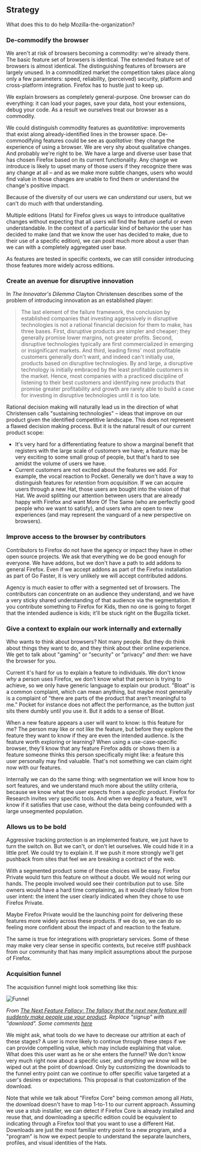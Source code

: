 ## Strategy

What does this to do help Mozilla-the-organization?

### De-commodify the browser

We aren't at risk of browsers becoming a commodity: we're already there.  The basic feature set of browsers is identical.  The extended feature set of browsers is almost identical.  The distinguishing features of browsers are largely unused.  In a commoditized market the competition takes place along only a few parameters: speed, reliability, (perceived) security, platform and cross-platform integration.  Firefox has to hustle just to keep up.

We explain browsers as completely general-purpose.  One browser can do everything: it can load your pages, save your data, host your extensions, debug your code.  As a result we ourselves treat our browser as a commodity.

We could distinguish commodity features as *quantitative*: improvements that exist along already-identified lines in the browser space.  De-commodifying features could be see as *qualitative*: they change the experience of using a browser.  We are very shy about qualitative changes.  And probably we're right to be.  We have a large and diverse user base that has chosen Firefox based on its current functionality.  Any change we introduce is likely to upset many of those users if they recognize there was any change at all – and as we make more subtle changes, users who would find value in those changes are unable to find them or understand the change's positive impact.

Because of the diversity of our users we can *understand* our users, but we can't do much *with* that understanding.

Multiple editions (Hats) for Firefox gives us ways to introduce qualitative changes without expecting that all users will find the feature useful or even understandable.  In the context of a particular kind of behavior the user has decided to make (and that we know the user has decided to make, due to their use of a specific edition), we can posit much more about a user than we can with a completely aggregated user base.

As features are tested in specific contexts, we can still consider introducing those features more widely across editions.

### Create an avenue for disruptive innovation

In _The Innovator's Dilemma_ Clayton Christensen describes some of the problem of introducing innovation as an established player:

> The last element of the failure framework, the conclusion by established companies that investing aggressively in disruptive technologies is not a rational financial decision for them to make, has three bases.  First, disruptive products are simpler and cheaper; they generally promise lower margins, not greater profits.  Second, disruptive technologies typically are first commercialized in emerging or insignificant markets.  And third, leading firms' most profitable customers generally don't want, and indeed can't initially use, products based on disruptive technologies.  By and large, a disruptive technology is initially embraced by the least profitable customers in the market.  Hence, most companies with a practiced discipline of listening to their best customers and identifying new products that promise greater profitability and growth are rarely able to build a case for investing in disruptive technologies until it is too late.

Rational decision making will naturally lead us in the direction of what Christensen calls "sustaining technologies" – ideas that improve on our product given the identified competitive landscape.  This does not represent a flawed decision making process.  But it is the natural result of our current product scope:

* It's very hard for a differentiating feature to show a marginal benefit that registers with the large scale of customers we have; a feature may be very exciting to some small group of people, but that's hard to see amidst the volume of users we have.
* Current customers are not excited about the features we add.  For example, the vocal reaction to Pocket.  Generally we don't have a way to distinguish features for *retention* from *acquisition*.  If we can acquire users through a new Hat, those users are bought into the vision of that Hat.  We avoid splitting our attention between users that are already happy with Firefox and want More Of The Same (who are perfectly good people who we want to satisfy), and users who are open to new experiences (and may represent the vanguard of a new perspective on browsers).

### Improve access to the browser by contributors

Contributors to Firefox do not have the agency or impact they have in other open source projects.  We ask that everything we do be good enough for everyone.  We have addons, but we don't have a path to add addons to general Firefox.  Even if we accept addons as part of the Firefox installation as part of Go Faster, it is very unlikely we will accept contributed addons.

Agency is much easier to offer with a segmented set of browsers.  The contributors can concentrate on an audience they understand, and we have a very sticky shared understanding of that audience via the segmentation.  If you contribute something to Firefox for Kids, then no one is going to forget that the intended audience is kids; it'll be stuck right on the Bugzilla ticket.

### Give a context to explain our work internally and externally

Who wants to think about browsers?  Not many people.  But they do think about things they want to do, and they think about their online experience.  We get to talk about "gaming" or "security" or "privacy" *and then*: we have the browser for you.

Current it's hard for us to explain a feature to individuals.  We don't know *why* a person uses Firefox, we don't know what that person is trying to achieve, so we only have generic language to explain our product.  "Bloat" is a common complaint, which can mean anything, but maybe most generally is a complaint of "there are parts of the product that aren't meaningful to me."  Pocket for instance does not affect the performance, as the button just sits there dumbly until you use it.  But it adds to a sense of Bloat.

When a new feature appears a user will want to know: is this feature for me?  The person may like or not like the feature, but before they explore the feature they want to know if they are even the intended audience.  Is the feature worth exploring or learning?  When using a use-case-specific browser, they'll know that any feature Firefox adds or shows them is a feature someone thinks this person specifically might like: a feature this user personally may find valuable.  That's not something we can claim right now with our features.

Internally we can do the same thing: with segmentation we will know how to sort features, and we understand much more about the utility criteria, because we know what the user expects from a *specific* product.  Firefox for Research invites very specific tools.  And when we deploy a feature, we'll know if it satisfies that use case, without the data being confounded with a large unsegmented population.

### Allows us to be bold

Aggressive tracking protection is an implemented feature, we just have to turn the switch on.  But we can't, or don't let ourselves.  We could hide it in a little pref.  We could try to explain it.  If we push it more strongly we'll get pushback from sites that feel we are breaking a contract of the web.

With a segmented product some of these choices will be easy.  Firefox Private would turn this feature on without a doubt.  We would not wring our hands.  The people involved would see their contribution put to use.  Site owners would have a hard time complaining, as it would clearly follow from user intent: the intent the user clearly indicated when they chose to use Firefox Private.

Maybe Firefox Private would be the launching point for delivering these features more widely across these products.  If we do so, we can do so feeling more confident about the impact of and reaction to the feature.

The same is true for integrations with proprietary services.  Some of these may make very clear sense in specific contexts, but receive stiff pushback from our community that has many implicit assumptions about the purpose of Firefox.

### Acquisition funnel

The acquisition funnel might look something like this:

![Funnel](http://1g1uem2nc4jy1gzhn943ro0gz50.wpengine.netdna-cdn.com/wp-content/uploads/2015/05/Screenshot-2015-05-31-19.50.54.png)

*From [
The Next Feature Fallacy: The fallacy that the next new feature will suddenly make people use your product](http://andrewchen.co/the-next-feature-fallacy-the-fallacy-that-the-next-new-feature-will-suddenly-make-people-use-your-product/).  Replace "signup" with "download".  Some comments [here](https://via.hypothes.is/http://andrewchen.co/the-next-feature-fallacy-the-fallacy-that-the-next-new-feature-will-suddenly-make-people-use-your-product/)*

We might ask, what tools do we have to decrease our attrition at each of these stages?  A user is more likely to continue through these steps if we can provide compelling value, which may include explaining that value.  What does this user want as he or she enters the funnel?  We don't know very much right now about a specific user, and *anything we know* will be wiped out at the point of download. Only by customizing the downloads to the funnel entry point can we continue to offer specific value targeted at a user's desires or expectations.  This proposal *is* that customization of the download.

Note that while we talk about "Firefox Core" being common among all *Hats*, the download doesn't have to map 1-to-1 to our current approach.  Assuming we use a stub installer, we can detect if Firefox Core is already installed and reuse that, and downloading a specific edition could be equivalent to indicating through a Firefox tool that you want to use a different Hat.  Downloads are just the most familiar entry point to a new program, and a "program" is how we expect people to understand the separate launchers, profiles, and visual identities of the Hats.
